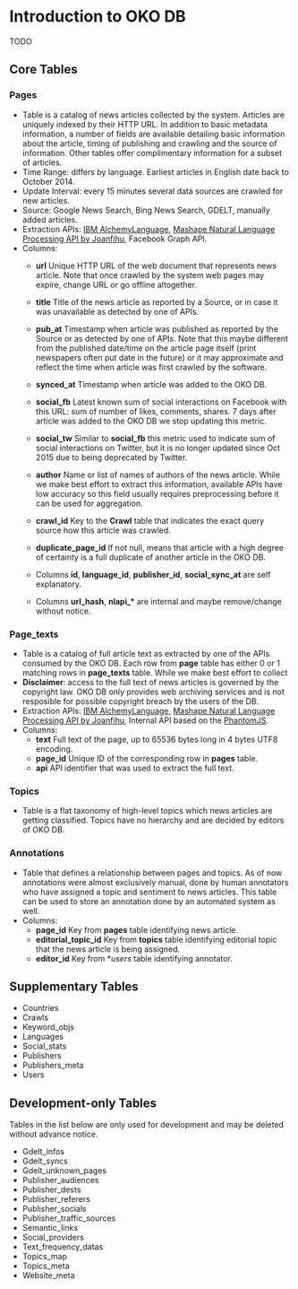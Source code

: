 # Introduction to OKO DB

TODO

## Core Tables

### Pages
- Table is a catalog of news articles collected by the system. Articles are uniquely indexed by their HTTP URL. In addition to basic metadata information, a number of fields are available detailing basic information about the article, timing of publishing and crawling and the source of information. Other tables offer complimentary information for a subset of articles.
- Time Range: differs by language. Earliest articles in English date back to October 2014.
- Update Interval: every 15 minutes several data sources are crawled for new articles.
- Source: Google News Search, Bing News Search, GDELT, manually added articles.
- Extraction APIs: [IBM AlchemyLanguage](http://www.ibm.com/watson/developercloud/alchemy-language/api/v1/), [Mashape Natural Language Processing API by Joanfihu](https://market.mashape.com/joanfihu/natural-language-processing), Facebook Graph API.
- Columns:
  * **url** Unique HTTP URL of the web document that represents news article. Note that once crawled by the system web pages may expire, change URL or go offline altogether.
  * **title** Title of the news article as reported by a Source, or in case it was unavailable as detected by one of APIs.
  * **pub\_at** Timestamp when article was published as reported by the Source or as detected by one of APIs. Note that this maybe different from the published date/time on the article page itself (print newspapers often put date in the future) or it may approximate and reflect the time when article was first crawled by the software.
  * **synced\_at** Timestamp when article was added to the OKO DB.
  * **social\_fb** Latest known sum of social interactions on Facebook with this URL: sum of number of likes, comments, shares. 7 days after article was added to the OKO DB we stop updating this metric.
  * **social\_tw** Similar to **social\_fb** this metric used to indicate sum of social interactions on Twitter, but it is no longer updated since Oct 2015 due to being deprecated by Twitter.
  * **author** Name or list of names of authors of the news article. While we make best effort to extract this information, available APIs have low accuracy so this field usually requires preprocessing before it can be used for aggregation.
  * **crawl\_id** Key to the **Crawl** table that indicates the exact query source how this article was crawled.
  * **duplicate\_page\_id** If not null, means that article with a high degree of certainty is a full duplicate of another article in the OKO DB.
  
  * Columns **id**, **language\_id**, **publisher\_id**, **social\_sync\_at** are self explanatory.
  * Columns **url\_hash**, **nlapi\_\*** are internal and maybe remove/change without notice.

### Page\_texts
- Table is a catalog of full article text as extracted by one of the APIs consumed by the OKO DB. Each row from **page** table has either 0 or 1 matching rows in **page\_texts** table. While we make best effort to collect
- **Disclaimer**: access to the full text of news articles is governed by the copyright law. OKO DB only provides web archiving services and is not resposible for possible copyright breach by the users of the DB.
- Extraction APIs: [IBM AlchemyLanguage](http://www.ibm.com/watson/developercloud/alchemy-language/api/v1/), [Mashape Natural Language Processing API by Joanfihu](https://market.mashape.com/joanfihu/natural-language-processing), Internal API based on the [PhantomJS](phantomjs.org).
- Columns:
  * **text** Full text of the page, up to 65536 bytes long in 4 bytes UTF8 encoding.
  * **page\_id** Unique ID of the corresponding row in **pages** table.
  * **api** API identifier that was used to extract the full text.

### Topics
- Table is a flat taxonomy of high-level topics which news articles are getting classified. Topics have no hierarchy and are decided by editors of OKO DB.

### Annotations
- Table that defines a relationship between pages and topics. As of now annotations were almost exclusively manual, done by human annotators who have assigned a topic and sentiment to news articles. This table can be used to store an annotation done by an automated system as well.
- Columns:
  * **page\_id** Key from **pages** table identifying news article.
  * **editorial\_topic\_id** Key from **topics** table identifying editorial topic that the news article is being assigned.
  * **editor\_id** Key from **users* table identifying annotator.

## Supplementary Tables

* Countries
* Crawls
* Keyword\_objs
* Languages
* Social_stats
* Publishers
* Publishers\_meta
* Users

## Development-only Tables
Tables in the list below are only used for development and may be deleted without advance notice.

* Gdelt\_infos
* Gdelt\_syncs
* Gdelt\_unknown\_pages
* Publisher\_audiences
* Publisher\_dests
* Publisher\_referers
* Publisher\_socials
* Publisher\_traffic\_sources
* Semantic\_links
* Social\_providers
* Text\_frequency\_datas
* Topics\_map
* Topics\_meta
* Website\_meta